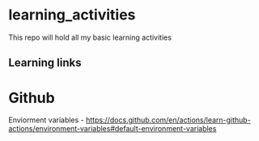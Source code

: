 # learning_activities
This repo will hold all my basic learning activities
## Learning links
# Github 
Enviorment variables -  https://docs.github.com/en/actions/learn-github-actions/environment-variables#default-environment-variables

